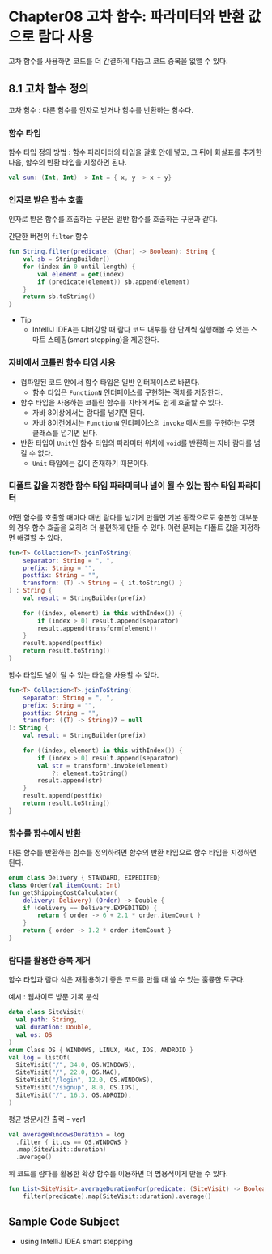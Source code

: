 # Chapter08 고차 함수: 파라미터와 반환 값으로 람다 사용

고차 함수를 사용하면 코드를 더 간결하게 다듬고 코드 중복을 없앨 수 있다.

## 8.1 고차 함수 정의

고차 함수 : 다른 함수를 인자로 받거나 함수를 반환하는 함수다.

### 함수 타입

함수 타입 정의 방법 : 함수 파라미터의 타입을 괄호 안에 넣고, 그 뒤에 화살표를 추가한 다음, 함수의 반환 타입을 지정하면 된다.
```kotlin
val sum: (Int, Int) -> Int = { x, y -> x + y}
```

### 인자로 받은 함수 호출

인자로 받은 함수를 호출하는 구문은 일반 함수를 호출하는 구문과 같다.

간단한 버전의 `filter` 함수
```kotlin
fun String.filter(predicate: (Char) -> Boolean): String {
    val sb = StringBuilder()
    for (index in 0 until length) {
        val element = get(index)
        if (predicate(element)) sb.append(element)
    }
    return sb.toString()
}
```

- Tip
    - IntelliJ IDEA는 디버깅할 때 람다 코드 내부를 한 단계씩 실행해볼 수 있는 스마트 스테핑(smart stepping)을 제공한다.

### 자바에서 코틀린 함수 타입 사용

- 컴파일된 코드 안에서 함수 타입은 일반 인터페이스로 바뀐다.
  - 함수 타입은 `FunctionN` 인터페이스를 구현하는 객체를 저장한다.
- 함수 타입을 사용하는 코틀린 함수를 자바에서도 쉽게 호출할 수 있다.
  - 자바 8이상에서는 람다를 넘기면 된다.
  - 자바 8이전에서는 `FunctionN` 인터페이스의 `invoke` 메서드를 구현하는 무명 클래스를 넘기면 된다.
- 반환 타입이 `Unit`인 함수 타입의 파라미터 위치에 `void`를 반환하는 자바 람다를 넘길 수 없다.
  - `Unit` 타입에는 값이 존재하기 때문이다.

### 디폴트 값을 지정한 함수 타입 파라미터나 널이 될 수 있는 함수 타입 파라미터

어떤 함수를 호출할 때마다 매번 람다를 넘기게 만들면 기본 동작으로도 충분한 대부분의 경우 함수 호출을 오히려 더 불편하게 만들 수 있다.
이런 문제는 디폴트 값을 지정하면 해결할 수 있다.

```kotlin
fun<T> Collection<T>.joinToString(
    separator: String = ", ",
    prefix: String = "",
    postfix: String = "",
    transform: (T) -> String = { it.toString() }
) : String {
    val result = StringBuilder(prefix)
    
    for ((index, element) in this.withIndex()) {
        if (index > 0) result.append(separator)
        result.append(transform(element))
    }
    result.append(postfix)
    return result.toString()
}
```

함수 타입도 널이 될 수 있는 타입을 사용할 수 있다.
```kotlin
fun<T> Collection<T>.joinToString(
    separator: String = ", ",
    prefix: String = "",
    postfix: String = "",
    transfor: ((T) -> String)? = null
): String {
    val result = StringBuilder(prefix)
    
    for ((index, element) in this.withIndex()) {
        if (index > 0) result.append(separator)
        val str = transform?.invoke(element)
            ?: element.toString()
        result.append(str)
    }
    result.append(postfix)
    return result.toString()
}
```

### 함수를 함수에서 반환

다른 함수를 반환하는 함수를 정의하려면 함수의 반환 타입으로 함수 타입을 지정하면 된다.
```kotlin
enum class Delivery { STANDARD, EXPEDITED}
class Order(val itemCount: Int)
fun getShippingCostCalculator(
    delivery: Delivery) (Order) -> Double {
    if (delivery == Delivery.EXPEDITED) { 
        return { order -> 6 + 2.1 * order.itemCount }
    }
    return { order -> 1.2 * order.itemCount }     
}
```

### 람다를 활용한 중복 제거

함수 타입과 람다 식은 재활용하기 좋은 코드를 만들 때 쓸 수 있는 훌륭한 도구다.

예시 : 웹사이트 방문 기록 분석

```kotlin
data class SiteVisit(
  val path: String,
  val duration: Double,
  val os: OS
)
enum Class OS { WINDOWS, LINUX, MAC, IOS, ANDROID }
val log = listOf(
  SiteVisit("/", 34.0, OS.WINDOWS),
  SiteVisit("/", 22.0, OS.MAC),
  SiteVisit("/login", 12.0, OS.WINDOWS),
  SiteVisit("/signup", 8.0, OS.IOS),
  SiteVisit("/", 16.3, OS.ADROID),
)
```

평균 방문시간 출력 - ver1
```kotlin
val averageWindowsDuration = log
  .filter { it.os == OS.WINDOWS }
  .map(SiteVisit::duration)
  .average()
```

위 코드를 람다를 활용한 확장 함수를 이용하면 더 범용적이게 만들 수 있다.
```kotlin
fun List<SiteVisit>.averageDurationFor(predicate: (SiteVisit) -> Boolean) =
    filter(predicate).map(SiteVisit::duration).average()
```

## Sample Code Subject
- using IntelliJ IDEA smart stepping